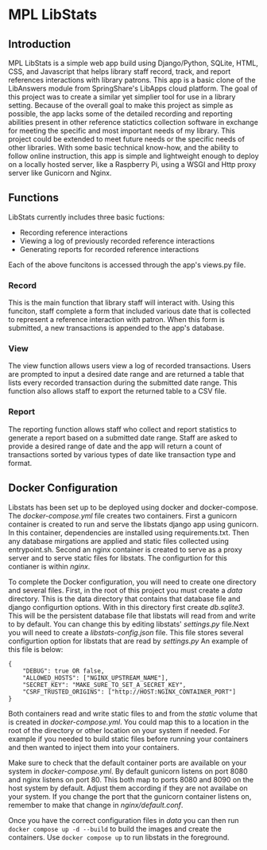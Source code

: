 # MPL LibStats

## Introduction

MPL LibStats is a simple web app build using Django/Python, SQLite, HTML, CSS, and Javascript that helps library staff record, track, and report references interactions with library patrons. This app is a basic clone of the LibAnswers module from SpringShare's LibApps cloud platform. The goal of this project was to create a similar yet simplier tool for use in a library setting. Because of the overall goal to make this project as simple as possible, the app lacks some of the detailed recording and reporting abilities present in other reference statictics collection software in exchange for meeting the specific and most important needs of my library. This project could be extended to meet future needs or the specific needs of other libraries. With some basic technical know-how, and the ability to follow online instruction, this app is simple and lightweight enough to deploy on a locally hosted server, like a Raspberry Pi, using a WSGI and Http proxy server like Gunicorn and Nginx.

## Functions

LibStats currently includes three basic fuctions:

- Recording reference interactions
- Viewing a log of previously recorded reference interactions
- Generating reports for recorded reference interactions

Each of the above funcitons is accessed through the app's views.py file.

### Record

This is the main function that library staff will interact with. Using this funciton, staff complete a form that included various date that is collected to represent a reference interaction with patron. When this form is submitted, a new transactions is appended to the app's database.

### View

The view function allows users view a log of recorded transactions. Users are prompted to input a desired date range and are returned a table that lists every recorded transaction during the submitted date range. This function also allows staff to export the returned table to a CSV file.

### Report

The reporting function allows staff who collect and report statistics to generate a report based on a submitted date range. Staff are asked to provide a desired range of date and the app will return a count of transactions sorted by various types of date like transaction type and format.

## Docker Configuration

Libstats has been set up to be deployed using docker and docker-compose. The _docker-compose.yml_ file creates two containers. First a gunicorn container is created to run and serve the libstats django app using gunicorn. In this container, dependencies are installed using requirements.txt. Then any database mirgations are applied and static files collected using entrypoint.sh. Second an nginx container is created to serve as a proxy server and to serve static files for libstats. The configurtion for this contianer is within _nginx_.

To complete the Docker configuration, you will need to create one directory and several files. First, in the root of this project you must create a _data_ directory. This is the data directory that contains that database file and django configurtion options. With in this directory first create _db.sqlite3_. This will be the persistent database file that libstats will read from and write to by default. You can change this by editing libstats' _settings.py_ file.Next you will need to create a _libstats-config.json_ file. This file stores several configurtion option for libstats that are read by _settings.py_ An example of this file is below:

```
{
    "DEBUG": true OR false,
    "ALLOWED_HOSTS": ["NGINX_UPSTREAM_NAME"],
    "SECRET_KEY": "MAKE_SURE_TO_SET_A_SECRET_KEY",
    "CSRF_TRUSTED_ORIGINS": ["http://HOST:NGINX_CONTAINER_PORT"]
}
```

Both containers read and write static files to and from the _static_ volume that is created in _docker-compose.yml_. You could map this to a location in the root of the directory or other location on your system if needed. For example if you needed to build static files before running your containers and then wanted to inject them into your containers.

Make sure to check that the default container ports are available on your system in _docker-compose.yml_. By default gunicorn listens on port 8080 and nginx listens on port 80. This both map to ports 8080 and 8090 on the host system by default. Adjust them according if they are not availabe on your system. If you change the port that the gunicorn container listens on, remember to make that change in _nginx/default.conf_.

Once you have the correct configuration files in _data_ you can then run `docker compose up -d --build` to build the images and create the containers. Use `docker compose up` to run libstats in the foreground.
